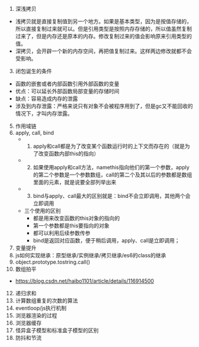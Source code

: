 1. 深浅拷贝
  - 浅拷贝就是直接复制值到另一个地方。如果是基本类型，因为是按值存储的，所以直接复制过来就可以。但是引用类型是按照内存存储的，所以值虽然复制过来了，但是内存还是原本的内存。修改复制过来的值会影响原来引用类型的值。
  - 深拷贝，会开辟一个新的内存空间，再把值复制过来。这样两边修改就都不会受影响。
3. 闭包诞生的条件
  - 函数的嵌套或者内部函数引用外部函数的变量
  - 优点：可以延长外部函数局部变量的存储时间
  - 缺点：容易造成内存的泄露
  - 涉及到内存泄露：严格来说只有对象不会被程序用到了，但是gc又不能回收的情况下，才叫内存泄露。
5. 作用域链
6. apply, call, bind
   - 1. apply和call都是为了改变某个函数运行时的上下文而存在的（就是为了改变函数内部this的指向）
   - 2. 如果使用apply和call方法，namethis指向他们的第一个参数，apply的第二个参数是一个参数数组，call的第二个及其以后的参数都是数组里面的元素，就是说要全部列举出来
   - 3. bind与apply、call最大的区别就是：bind不会立即调用，其他两个会立即调用
   - 三个使用的区别
     - 都是用来改变函数的this对象的指向的
     - 第一个参数都是this要指向的对象
     - 都可以利用后续参数传参
     - bind是返回对应函数，便于稍后调用，apply、call是立即调用；
7. 变量提升
8. js如何实现继承：原型继承/实例继承/拷贝继承/es6的class的继承
9. object.prototype.tostring.call()
10. 数组拍平
  - https://blog.csdn.net/haibo1101/article/details/116914500
12. 递归求和
13. 计算数组重复的次数的算法
14. eventloop/js执行机制
15. 浏览器渲染的过程
16. 浏览器缓存
17. 怪异盒子模型和标准盒子模型的区别
18. 防抖和节流

